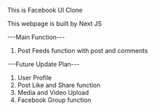 This is Facebook UI Clone

This webpage is built by Next JS


---Main Function---
1) Post Feeds function with post and comments



---Future Update Plan---
1) User Profile
2) Post Like and Share function
3) Media and Video Upload
4) Facebook Group function

